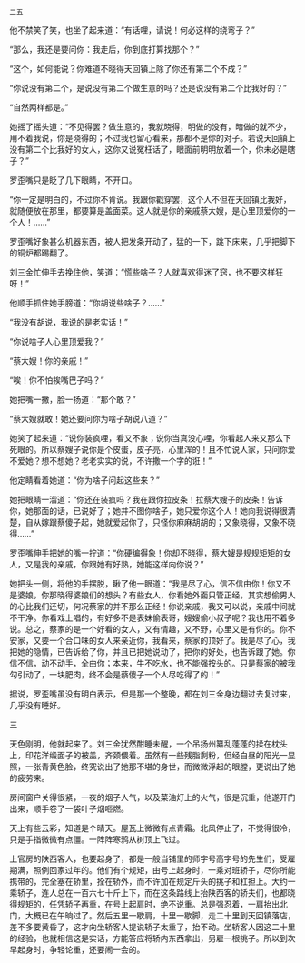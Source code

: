     二五 

   他不禁笑了笑，也坐了起来道：“有话哩，请说！何必这样的绕弯子？”

   “那么，我还是要问你：我走后，你到底打算找那个？”

   “这个，如何能说？你难道不晓得天回镇上除了你还有第二个不成？”

   “你说没有第二个，是说没有第二个做生意的吗？还是说没有第二个比我好的？”

   “自然两样都是。”

   她摇了摇头道：“不见得罢？做生意的，我就晓得，明做的没有，暗做的就不少，用不着我说，你是晓得的；不过我也留心看来，那都不是你的对子。若说天回镇上没有第二个比我好的女人，这你又说冤枉话了，眼面前明明放着一个，你未必是瞎子？”

   罗歪嘴只是眨了几下眼睛，不开口。

   “你一定是明白的，不过你不肯说。我跟你戳穿罢，这个人不但在天回镇比我好，就随便放在那里，都要算是盖面菜。这人就是你的亲戚蔡大嫂，是心里顶爱你的一个人！……”

   罗歪嘴好象甚么机器东西，被人把发条开动了，猛的一下，跳下床来，几乎把脚下的铜炉都踢翻了。

   刘三金忙伸手去挽住他，笑道：“慌些啥子？人就喜欢得迷了窍，也不要这样狂呀！”

   他顺手抓住她手膀道：“你胡说些啥子？……”

   “我没有胡说，我说的是老实话！”

   “你说啥子人心里顶爱我？”

   “蔡大嫂！你的亲戚！”

   “唉！你不怕挨嘴巴子吗？”

   她把嘴一撇，脸一扬道：“那个敢？”

   “蔡大嫂就敢！她还要问你为啥子胡说八道？”

   她笑了起来道：“说你装疯哩，看又不象；说你当真没心哩，你看起人来又那么下死眼的。所以蔡嫂子说你是个皮蛋，皮子亮，心里浑的！且不忙说人家，只问你爱不爱她？想不想她？老老实实的说，不许撒一个字的诳！”

   他定睛看着她道：“你为啥子问起这些来？”

   她把眼睛一溜道：“你还在装疯吗？我在跟你拉皮条！拉蔡大嫂子的皮条！告诉你，她那面的话，已说好了；她并不图你啥子，她只爱你这个人！她向我说得很清楚，自从嫁跟蔡傻子起，她就爱起你了，只怪你麻麻胡胡的；又象晓得，又象不晓得……”

   罗歪嘴伸手把她的嘴一拧道：“你硬编得象！你却不晓得，蔡大嫂是规规矩矩的女人，又是我的亲戚，你跟她有好熟，她能这样向你说？”

   她把头一侧，将他的手摆脱，瞅了他一眼道：“我是尽了心，信不信由你！你又不是婆娘，你那晓得婆娘们的想头？有些女人，你看她外面只管正经，其实想偷男人的心比我们还切，何况蔡家的并不那么正经！你说亲戚，我又可以说，亲戚中间就不干净。你看戏上唱的，有好多不是表妹偷表哥，嫂嫂偷小叔子呢？我也用不着多说。总之，蔡家的是一个好看的女人，又有情趣，又不野，心里又是有你的。你不安家，又要一个合口味的女人来亲近你，我看来，蔡家的顶好了。我是尽了心，我把她的隐情，已告诉给了你，并且已把她说动了，把你的好处，也告诉跟了她。你信不信，动不动手，全由你；本来，牛不吃水，也不能强按头的。只是蔡家的被我勾引动了，一块肥肉，终不会是蔡傻子一个人尽吃得了的！”

   据说，罗歪嘴虽没有明白表示，但是那一个整晚，都在刘三金身边翻过去复过来，几乎没有睡好。

   三

   天色刚明，他就起来了。刘三金犹然酣睡未醒，一个吊扬州纂乱蓬蓬的揉在枕头上，印花洋缎面子的被盖，齐颈偎着。虽然有一些残脂剩粉，但经白昼的阳光一显照，一张青黄色脸，终究说出了她那不堪的身世，而微微浮起的眼膛，更说出了她的疲劳来。

   房间窗户关得很紧，一夜的烟子人气，以及菜油灯上的火气，很是沉重，他遂开门出来，顺手卷了一袋叶子烟咂燃。

   天上有些云彩，知道是个晴天。屋瓦上微微有点青霜。北风停止了，不觉得很冷，只是手指微微有点僵。一阵阵寒鸦从树顶上飞过。

   上官房的陕西客人，也要起身了，都是一般当铺里的师字号高字号的先生们，受雇期满，照例回家过年的。他们有个规矩，由号上起身时，一乘对班轿子，尽你所能携带的，完全塞在轿里，拴在轿外，而不许加在规定斤头的挑子和杠担上。大约一乘轿子，连人总在一百六七十斤上下，而在这条路线上抬陕西客的轿夫们，也都晓得规矩的，任凭轿子再重，在号上起肩时，绝不说重。总是强忍着，一肩抬出北门，大概已在午晌过了。然后五里一歇肩，十里一歇脚，走二十里到天回镇落店，差不多要黄昏了，这才向坐轿客人提说轿子太重了，抬不动。坐轿客人因这二十里的经验，也就相信这是实话，方能答应将轿内东西拿出，另雇一根挑子。所以到次早起身时，争轻论重，还要闹一会的。

